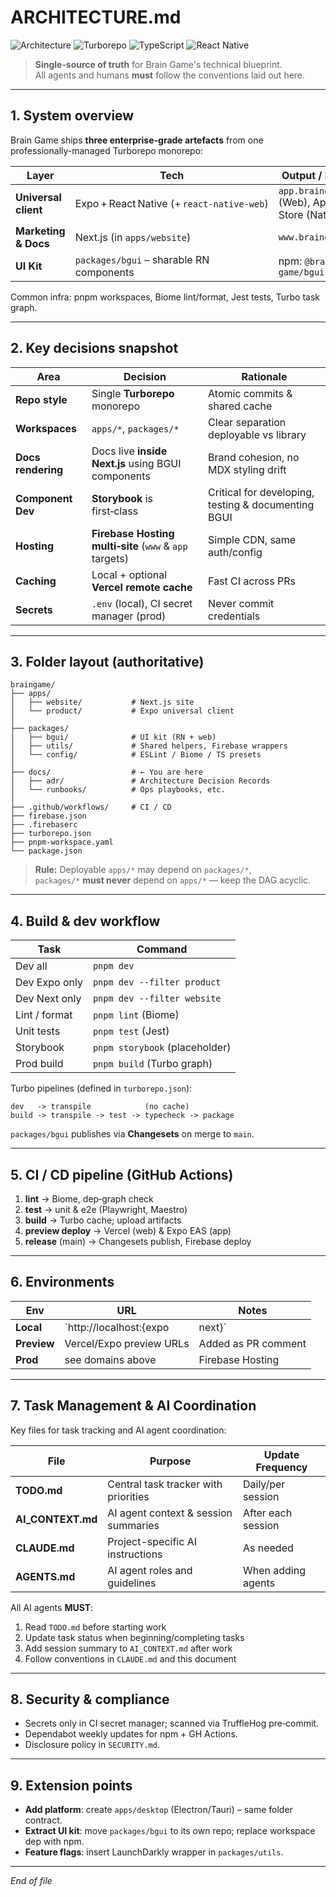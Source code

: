 # ARCHITECTURE.md

![Architecture](https://img.shields.io/badge/architecture-enterprise%20monorepo-blue?style=flat-square&logo=react)
![Turborepo](https://img.shields.io/badge/build-turborepo-ef4444?style=flat-square&logo=turborepo)
![TypeScript](https://img.shields.io/badge/language-TypeScript-3178c6?style=flat-square&logo=typescript)
![React Native](https://img.shields.io/badge/platform-cross--platform-61dafb?style=flat-square&logo=react)

> **Single‑source of truth** for Brain Game's technical blueprint.  
> All agents and humans **must** follow the conventions laid out here.

---

## 1. System overview

Brain Game ships **three enterprise-grade artefacts** from one professionally-managed Turborepo monorepo:

| Layer | Tech | Output / Domain |
|-------|------|-----------------|
| **Universal client** | Expo + React Native (+ `react‑native‑web`) | `app.braingame.dev` (Web), App/Play Store (Native) |
| **Marketing & Docs** | Next.js (in `apps/website`) | `www.braingame.dev` |
| **UI Kit** | `packages/bgui` – sharable RN components | npm: `@brain-game/bgui` |

Common infra: pnpm workspaces, Biome lint/format, Jest tests, Turbo task graph.

---

## 2. Key decisions snapshot

| Area | Decision | Rationale |
|------|----------|-----------|
| **Repo style** | Single **Turborepo** monorepo | Atomic commits & shared cache |
| **Workspaces** | `apps/*`, `packages/*` | Clear separation deployable vs library |
| **Docs rendering** | Docs live **inside Next.js** using BGUI components | Brand cohesion, no MDX styling drift |
| **Component Dev** | **Storybook** is first‑class | Critical for developing, testing & documenting BGUI |
| **Hosting** | **Firebase Hosting multi‑site** (`www` & `app` targets) | Simple CDN, same auth/config |
| **Caching** | Local + optional **Vercel remote cache** | Fast CI across PRs |
| **Secrets** | `.env` (local), CI secret manager (prod) | Never commit credentials |

---

## 3. Folder layout (authoritative)

```text
braingame/
├── apps/
│   ├── website/           # Next.js site
│   └── product/           # Expo universal client
│
├── packages/
│   ├── bgui/              # UI kit (RN + web)
│   ├── utils/             # Shared helpers, Firebase wrappers
│   └── config/            # ESLint / Biome / TS presets
│
├── docs/                  # ← You are here
│   ├── adr/               # Architecture Decision Records
│   └── runbooks/          # Ops playbooks, etc.
│
├── .github/workflows/     # CI / CD
├── firebase.json
├── .firebaserc
├── turborepo.json
├── pnpm-workspace.yaml
└── package.json
```

> **Rule:** Deployable `apps/*` may depend on `packages/*`,  
> `packages/*` **must never** depend on `apps/*` — keep the DAG acyclic.

---

## 4. Build & dev workflow

| Task | Command |
|------|---------|
| Dev all | `pnpm dev` |
| Dev Expo only | `pnpm dev --filter product` |
| Dev Next only | `pnpm dev --filter website` |
| Lint / format | `pnpm lint` (Biome) |
| Unit tests | `pnpm test` (Jest) |
| Storybook | `pnpm storybook` (placeholder) |
| Prod build | `pnpm build` (Turbo graph) |

Turbo pipelines (defined in `turborepo.json`):

```
dev   -> transpile            (no cache)
build -> transpile -> test -> typecheck -> package
```

`packages/bgui` publishes via **Changesets** on merge to `main`.

---

## 5. CI / CD pipeline (GitHub Actions)

1. **lint** → Biome, dep‑graph check  
2. **test** → unit & e2e (Playwright, Maestro)  
3. **build** → Turbo cache; upload artifacts  
4. **preview deploy** → Vercel (web) & Expo EAS (app)  
5. **release** (main) → Changesets publish, Firebase deploy

---

## 6. Environments

| Env | URL | Notes |
|-----|-----|-------|
| **Local** | `http://localhost:{expo|next}` | `.env.local` |
| **Preview** | Vercel/Expo preview URLs | Added as PR comment |
| **Prod** | see domains above | Firebase Hosting |

---

## 7. Task Management & AI Coordination

Key files for task tracking and AI agent coordination:

| File | Purpose | Update Frequency |
|------|---------|------------------|
| **TODO.md** | Central task tracker with priorities | Daily/per session |
| **AI_CONTEXT.md** | AI agent context & session summaries | After each session |
| **CLAUDE.md** | Project-specific AI instructions | As needed |
| **AGENTS.md** | AI agent roles and guidelines | When adding agents |

All AI agents **MUST**:
1. Read `TODO.md` before starting work
2. Update task status when beginning/completing tasks
3. Add session summary to `AI_CONTEXT.md` after work
4. Follow conventions in `CLAUDE.md` and this document

---

## 8. Security & compliance

- Secrets only in CI secret manager; scanned via TruffleHog pre‑commit.  
- Dependabot weekly updates for npm + GH Actions.  
- Disclosure policy in `SECURITY.md`.

---

## 9. Extension points

- **Add platform**: create `apps/desktop` (Electron/Tauri) – same folder contract.  
- **Extract UI kit**: move `packages/bgui` to its own repo; replace workspace dep with npm.  
- **Feature flags**: insert LaunchDarkly wrapper in `packages/utils`.

---

_End of file_

